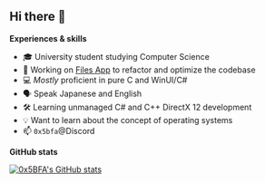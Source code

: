## Hi there 👋

**Experiences & skills**

- 🎓 University student studying Computer Science
- 🔭 Working on [Files App](https://files.community) to refactor and optimize the codebase
- 💻 *Mostly* proficient in pure C and WinUI/C#
- 🗣️ Speak Japanese and English
- 🛠️ Learning unmanaged C# and C++ DirectX 12 development
- 💡 Want to learn about the concept of operating systems
- 📫 `0x5bfa`@Discord

**GitHub stats**

[![0x5BFA's GitHub stats](https://github-readme-stats.vercel.app/api?username=0x5BFA)](https://github.com/0x5BFA)
